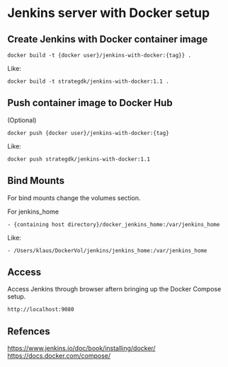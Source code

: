 # Jenkins server with Docker setup

## Create Jenkins with Docker container image

```
docker build -t {docker user}/jenkins-with-docker:{tag}} .
```

Like:
```
docker build -t strategdk/jenkins-with-docker:1.1 .
```

## Push container image to Docker Hub

(Optional)

```
docker push {docker user}/jenkins-with-docker:{tag}
```

Like:
```
docker push strategdk/jenkins-with-docker:1.1
```

## Bind Mounts

For bind mounts change the volumes section.

For jenkins_home

```
- {containing host directory}/docker_jenkins_home:/var/jenkins_home
```

Like:
```
- /Users/klaus/DockerVol/jenkins/jenkins_home:/var/jenkins_home
```

## Access
Access Jenkins through browser aftern bringing up the Docker Compose setup.
```
http://localhost:9080
```
 
## Refences
https://www.jenkins.io/doc/book/installing/docker/
https://docs.docker.com/compose/




